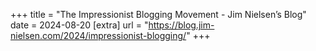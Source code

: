+++
title = "The Impressionist Blogging Movement - Jim Nielsen’s Blog"
date = 2024-08-20
[extra]
url = "https://blog.jim-nielsen.com/2024/impressionist-blogging/"
+++
